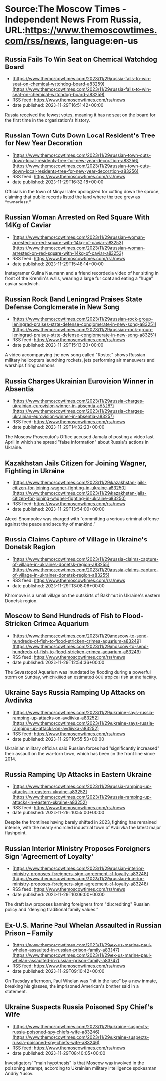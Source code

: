 # Source:The Moscow Times - Independent News From Russia, URL:https://www.themoscowtimes.com/rss/news, language:en-us

## Russia Fails To Win Seat on Chemical Watchdog Board
 - [https://www.themoscowtimes.com/2023/11/29/russia-fails-to-win-seat-on-chemical-watchdog-board-a83259](https://www.themoscowtimes.com/2023/11/29/russia-fails-to-win-seat-on-chemical-watchdog-board-a83259)
 - RSS feed: https://www.themoscowtimes.com/rss/news
 - date published: 2023-11-29T16:51:42+00:00

Russia received the fewest votes, meaning it has no seat on the board for the first time in the organization's history.

## Russian Town Cuts Down Local Resident's Tree for New Year Decoration
 - [https://www.themoscowtimes.com/2023/11/29/russian-town-cuts-down-local-residents-tree-for-new-year-decoration-a83256](https://www.themoscowtimes.com/2023/11/29/russian-town-cuts-down-local-residents-tree-for-new-year-decoration-a83256)
 - RSS feed: https://www.themoscowtimes.com/rss/news
 - date published: 2023-11-29T16:32:18+00:00

Officials in the town of Minyar later apologized for cutting down the spruce, claiming that public records listed the land where the tree grew as “ownerless.”

## Russian Woman Arrested on Red Square With 14Kg of Caviar
 - [https://www.themoscowtimes.com/2023/11/29/russian-woman-arrested-on-red-square-with-14kg-of-caviar-a83253](https://www.themoscowtimes.com/2023/11/29/russian-woman-arrested-on-red-square-with-14kg-of-caviar-a83253)
 - RSS feed: https://www.themoscowtimes.com/rss/news
 - date published: 2023-11-29T15:48:14+00:00

Instagramer Gulina Naumann and a friend recorded a video of her sitting in front of the Kremlin's walls, wearing a large fur coat and eating a “huge” caviar sandwich.

## Russian Rock Band Leningrad Praises State Defense Conglomerate in New Song
 - [https://www.themoscowtimes.com/2023/11/29/russian-rock-group-leningrad-praises-state-defense-conglomerate-in-new-song-a83251](https://www.themoscowtimes.com/2023/11/29/russian-rock-group-leningrad-praises-state-defense-conglomerate-in-new-song-a83251)
 - RSS feed: https://www.themoscowtimes.com/rss/news
 - date published: 2023-11-29T15:13:20+00:00

A video accompanying the new song called "Rostec" shows Russian military helicopters launching rockets, jets performing air maneuvers and warships firing cannons.

## Russia Charges Ukrainian Eurovision Winner in Absentia
 - [https://www.themoscowtimes.com/2023/11/29/russia-charges-ukrainian-eurovision-winner-in-absentia-a83257](https://www.themoscowtimes.com/2023/11/29/russia-charges-ukrainian-eurovision-winner-in-absentia-a83257)
 - RSS feed: https://www.themoscowtimes.com/rss/news
 - date published: 2023-11-29T14:32:23+00:00

The Moscow Prosecutor's Office accused Jamala of posting a video last April in which she spread "false information" about Russia's actions in Ukraine.

## Kazakhstan Jails Citizen for Joining Wagner, Fighting in Ukraine
 - [https://www.themoscowtimes.com/2023/11/29/kazakhstan-jails-citizen-for-joining-wagner-fighting-in-ukraine-a83250](https://www.themoscowtimes.com/2023/11/29/kazakhstan-jails-citizen-for-joining-wagner-fighting-in-ukraine-a83250)
 - RSS feed: https://www.themoscowtimes.com/rss/news
 - date published: 2023-11-29T13:54:00+00:00

Alexei Shompolov was charged with “committing a serious criminal offense against the peace and security of mankind.”

## Russia Claims Capture of Village in Ukraine's Donetsk Region
 - [https://www.themoscowtimes.com/2023/11/29/russia-claims-capture-of-village-in-ukraines-donetsk-region-a83255](https://www.themoscowtimes.com/2023/11/29/russia-claims-capture-of-village-in-ukraines-donetsk-region-a83255)
 - RSS feed: https://www.themoscowtimes.com/rss/news
 - date published: 2023-11-29T13:08:06+00:00

Khromove is a small village on the outskirts of Bakhmut in Ukraine's eastern Donetsk region.

## Moscow to Send Hundreds of Fish to Flood-Stricken Crimea Aquarium
 - [https://www.themoscowtimes.com/2023/11/29/moscow-to-send-hundreds-of-fish-to-flood-stricken-crimea-aquarium-a83249](https://www.themoscowtimes.com/2023/11/29/moscow-to-send-hundreds-of-fish-to-flood-stricken-crimea-aquarium-a83249)
 - RSS feed: https://www.themoscowtimes.com/rss/news
 - date published: 2023-11-29T12:54:36+00:00

The Sevastopol Aquarium was inundated by flooding during a powerful storm on Sunday, which killed an estimated 800 tropical fish at the facility.

## Ukraine Says Russia Ramping Up Attacks on Avdiivka
 - [https://www.themoscowtimes.com/2023/11/29/ukraine-says-russia-ramping-up-attacks-on-avdiivka-a83252](https://www.themoscowtimes.com/2023/11/29/ukraine-says-russia-ramping-up-attacks-on-avdiivka-a83252)
 - RSS feed: https://www.themoscowtimes.com/rss/news
 - date published: 2023-11-29T10:55:53+00:00

Ukrainian military officials said Russian forces had "significantly increased" their assault on the war-torn town, which has been on the front line since 2014.

## Russia Ramping Up Attacks in Eastern Ukraine
 - [https://www.themoscowtimes.com/2023/11/29/russia-ramping-up-attacks-in-eastern-ukraine-a83252](https://www.themoscowtimes.com/2023/11/29/russia-ramping-up-attacks-in-eastern-ukraine-a83252)
 - RSS feed: https://www.themoscowtimes.com/rss/news
 - date published: 2023-11-29T10:55:00+00:00

Despite the frontlines having barely shifted in 2023, fighting has remained intense, with the nearly encircled industrial town of Avdiivka the latest major flashpoint.

## Russian Interior Ministry Proposes Foreigners Sign 'Agreement of Loyalty'
 - [https://www.themoscowtimes.com/2023/11/29/russian-interior-ministry-proposes-foreigners-sign-agreement-of-loyalty-a83248](https://www.themoscowtimes.com/2023/11/29/russian-interior-ministry-proposes-foreigners-sign-agreement-of-loyalty-a83248)
 - RSS feed: https://www.themoscowtimes.com/rss/news
 - date published: 2023-11-29T10:06:00+00:00

The draft law proposes banning foreigners from "discrediting" Russian policy and “denying traditional family values.”

## Ex-U.S. Marine Paul Whelan Assaulted in Russian Prison – Family
 - [https://www.themoscowtimes.com/2023/11/29/ex-us-marine-paul-whelan-assaulted-in-russian-prison-family-a83247](https://www.themoscowtimes.com/2023/11/29/ex-us-marine-paul-whelan-assaulted-in-russian-prison-family-a83247)
 - RSS feed: https://www.themoscowtimes.com/rss/news
 - date published: 2023-11-29T09:10:42+00:00

On Tuesday afternoon, Paul Whelan was "hit in the face" by a new inmate, breaking his glasses, the imprisoned American's brother said in a statement.

## Ukraine Suspects Russia Poisoned Spy Chief's Wife
 - [https://www.themoscowtimes.com/2023/11/29/ukraine-suspects-russia-poisoned-spy-chiefs-wife-a83246](https://www.themoscowtimes.com/2023/11/29/ukraine-suspects-russia-poisoned-spy-chiefs-wife-a83246)
 - RSS feed: https://www.themoscowtimes.com/rss/news
 - date published: 2023-11-29T08:40:05+00:00

Investigators' "main hypothesis" is that Moscow was involved in the poisoning attempt, according to Ukrainian military intelligence spokesman Andriy Yusov.

